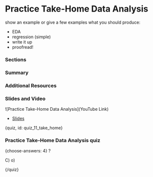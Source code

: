 # Practice Take-Home Data Analysis

show an example or give a few examples
what you should produce:
- EDA
- regression (simple)
- write it up
- proofread! 

### Sections

### Summary

### Additional Resources



### Slides and Video

![Practice Take-Home Data Analysis](YouTube Link)

* [Slides](https://drive.google.com/open?id=1TfGSuh2J-BqXJvqXRf-7548Lzr72eoYGny5R-Bb4n9w)


{quiz, id: quiz_11_take_home}

### Practice Take-Home Data Analysis quiz

{choose-answers: 4}
? 

C) 
o)

{/quiz}

